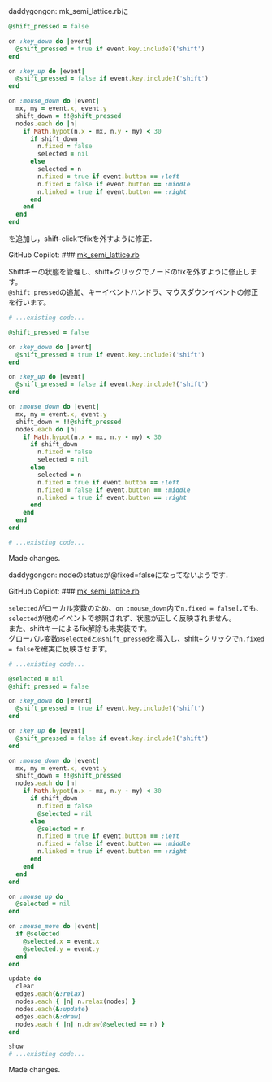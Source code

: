 daddygongon: mk_semi_lattice.rbに
````ruby
@shift_pressed = false

on :key_down do |event|
  @shift_pressed = true if event.key.include?('shift')
end

on :key_up do |event|
  @shift_pressed = false if event.key.include?('shift')
end

on :mouse_down do |event|
  mx, my = event.x, event.y
  shift_down = !!@shift_pressed
  nodes.each do |n|
    if Math.hypot(n.x - mx, n.y - my) < 30
      if shift_down
        n.fixed = false
        selected = nil
      else
        selected = n
        n.fixed = true if event.button == :left
        n.fixed = false if event.button == :middle
        n.linked = true if event.button == :right
      end
    end
  end
end
````
を追加し，shift-clickでfixを外すように修正．

GitHub Copilot: ### [mk_semi_lattice.rb](untitled:/Users/bob/Desktop/Lectures/MultiScale/multi_scale_25f/knowledge_fixer/mk_semi_lattice.rb)

Shiftキーの状態を管理し、shift+クリックでノードのfixを外すように修正します。  
`@shift_pressed`の追加、キーイベントハンドラ、マウスダウンイベントの修正を行います。

````ruby
# ...existing code...

@shift_pressed = false

on :key_down do |event|
  @shift_pressed = true if event.key.include?('shift')
end

on :key_up do |event|
  @shift_pressed = false if event.key.include?('shift')
end

on :mouse_down do |event|
  mx, my = event.x, event.y
  shift_down = !!@shift_pressed
  nodes.each do |n|
    if Math.hypot(n.x - mx, n.y - my) < 30
      if shift_down
        n.fixed = false
        selected = nil
      else
        selected = n
        n.fixed = true if event.button == :left
        n.fixed = false if event.button == :middle
        n.linked = true if event.button == :right
      end
    end
  end
end

# ...existing code...
````

Made changes.

daddygongon: nodeのstatusが@fixed=falseになってないようです．

GitHub Copilot: ### [mk_semi_lattice.rb](file:///Users/bob/Desktop/Lectures/MultiScale/multi_scale_25f/knowledge_fixer/archives/s2_relax/mk_semi_lattice.rb)

`selected`がローカル変数のため、`on :mouse_down`内で`n.fixed = false`しても、`selected`が他のイベントで参照されず、状態が正しく反映されません。  
また、shiftキーによるfix解除も未実装です。  
グローバル変数`@selected`と`@shift_pressed`を導入し、shift+クリックで`n.fixed = false`を確実に反映させます。

````ruby
# ...existing code...

@selected = nil
@shift_pressed = false

on :key_down do |event|
  @shift_pressed = true if event.key.include?('shift')
end

on :key_up do |event|
  @shift_pressed = false if event.key.include?('shift')
end

on :mouse_down do |event|
  mx, my = event.x, event.y
  shift_down = !!@shift_pressed
  nodes.each do |n|
    if Math.hypot(n.x - mx, n.y - my) < 30
      if shift_down
        n.fixed = false
        @selected = nil
      else
        @selected = n
        n.fixed = true if event.button == :left
        n.fixed = false if event.button == :middle
        n.linked = true if event.button == :right
      end
    end
  end
end

on :mouse_up do
  @selected = nil
end

on :mouse_move do |event|
  if @selected
    @selected.x = event.x
    @selected.y = event.y
  end
end

update do
  clear
  edges.each(&:relax)
  nodes.each { |n| n.relax(nodes) }
  nodes.each(&:update)
  edges.each(&:draw)
  nodes.each { |n| n.draw(@selected == n) }
end

show
# ...existing code...
````

Made changes.